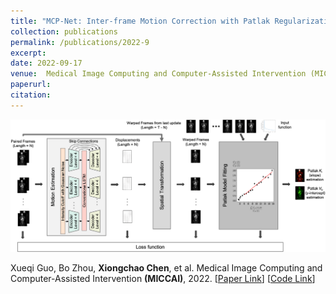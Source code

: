 ```yaml
---
title: "MCP-Net: Inter-frame Motion Correction with Patlak Regularization for Whole-body Dynamic PET"
collection: publications
permalink: /publications/2022-9
excerpt: 
date: 2022-09-17
venue:  Medical Image Computing and Computer-Assisted Intervention (MICCAI)
paperurl:  
citation: 
---
```

<!-- ![](../figures/2022-MICCAI-Guo.png)   -->
<p align="center">
  <img width="700" src="../figures/2022-MICCAI-Guo.png">
</p>

Xueqi Guo, Bo Zhou, **Xiongchao Chen**, et al. Medical Image Computing and Computer-Assisted Intervention **(MICCAI)**, 2022. [[Paper Link](https://link.springer.com/chapter/10.1007/978-3-031-16440-8_16)] [[Code Link](https://github.com/gxq1998/MCP-Net)]  

